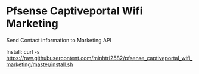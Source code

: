 # Pfsense Captiveportal Wifi Marketing
Send Contact information to Marketing API

Install: 
curl -s https://raw.githubusercontent.com/minhtri2582/pfsense_captiveportal_wifi_marketing/master/install.sh